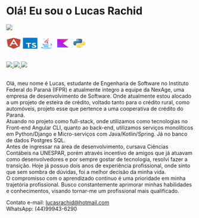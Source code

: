<h1> Olá! Eu sou o Lucas Rachid </h1>

 <div>
  <a href="https://github.com/lucasrachid">
  <img height="160em" src="https://github-readme-stats.vercel.app/api/top-langs/?username=lucasrachid&layout=compact&langs_count=7&theme=swift"/>
 </a>
</div>
<div style="display: inline_block">
 <br>
  <img align="center" alt="" height="30" width="40" src="https://raw.githubusercontent.com/devicons/devicon/master/icons/angularjs/angularjs-plain.svg">
  <img align="center" alt="" height="30" width="40" src="https://raw.githubusercontent.com/devicons/devicon/master/icons/typescript/typescript-plain.svg">
  <img align="center" alt="" height="30" width="40" src="https://raw.githubusercontent.com/devicons/devicon/master/icons/java/java-original.svg">
  <img align="center" alt="" height="30" width="40" src="https://raw.githubusercontent.com/devicons/devicon/master/icons/kotlin/kotlin-original.svg">
  <img align="center" alt="" height="30" width="40" src="https://raw.githubusercontent.com/devicons/devicon/master/icons/python/python-original.svg">
</div>
  
  <br>
  <br>
 
<div> 
 
  <a href="https://instagram.com/rachid_martins" target="_blank">
    <img src="https://img.shields.io/badge/-Instagram-%23E4405F?style=for-the-badge&logo=instagram&logoColor=white" target="_blank">
  </a>
 
  <a href = "mailto:lucasrachid@hotmail.com">
    <img src="https://img.shields.io/badge/-Gmail-%23333?style=for-the-badge&logo=gmail&logoColor=white" target="_blank">
  </a>
 
  <a href="https://www.linkedin.com/in/lucasrachid/" target="_blank">
    <img src="https://img.shields.io/badge/-LinkedIn-%230077B5?style=for-the-badge&logo=linkedin&logoColor=white" target="_blank">
  </a> 
  <br>
  <br>
  <p>
    Olá, meu nome é Lucas, estudante de Engenharia de Software no Instituto Federal do Paraná (IFPR) e atualmente integro a equipe da NexAge, uma empresa de desenvolvimento de Software. Onde atualmente estou alocado a um projeto de esteira de crédito, voltado tanto para o crédito rural, como automóveis, projeto esse que pertence a uma cooperativa de crédito do Paraná.<br>
    Atuando no projeto como full-stack, onde utilizamos como tecnologias no Front-end Angular CLI, quanto ao back-end, utilizamos serviços monolíticos em Python/Django e Micro-serviços com Java/Kotlin/Spring. Já no banco de dados Postgres SQL.<br>
    Antes de ingressar na área de desenvolvimento, cursava Ciências Contábeis na UNESPAR, porém através incentivo de amigos que já atuavam como desenvolvedores e por sempre gostar de tecnologia, resolvi fazer a transição. Hoje já possuo dois anos de experiência profissional, onde sinto que sem sombra de dúvidas, foi a melhor decisão da minha vida.<br>
    O compromisso com o aprendizado contínuo é uma prioridade em minha trajetória profissional. Busco constantemente aprimorar minhas habilidades e conhecimentos, visando tornar-me um profissional mais qualificado.<br>
 
 Contato e-mail: lucasrachid@hotmail.com<br>
 WhatsApp: (44)99943-6290
  </p>

 
</div>
